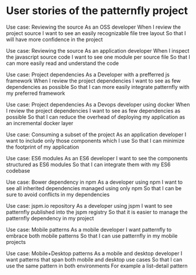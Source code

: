 # User stories of the patternfly project

Use case: Reviewing the source
  As an OSS developer
  When I review the project source
  I want to see an easily recognizable file tree layout
  So that I will have more confidence in the project

Use case: Reviewing the source
  As an application developer
  When I inspect the javascript source code
  I want to see one module per source file
  So that I can more easily read and understand the code

Use case: Project dependencies
  As a Developer with a prefferred js framework
  When I review the project dependencies
  I want to see as few dependencies as possible
  So that I can more easily integrate patternfly with my preferred framework

Use case: Project dependencies
  As a Devops developer using docker
  When I review the project dependencies
  I want to see as few dependencies as possible
  So that I can reduce the overhead of deploying my application as an incremental docker layer

Use case: Consuming a subset of the project
  As an application developer
  I want to include only those components which I use
  So that I can minimize the footprint of my application

Use case: ES6 modules
  As an ES6 developer
  I want to see the components structured as ES6 modules
  So that I can integrate them with my ES6 codebase

Use case: Bower dependency in npm
  As a developer using npm
  I want to see all inherited dependencies managed using only npm
  So that I can be sure to avoid conflicts in my dependencies

Use case: jspm.io repository
  As a developer using jspm
  I want to see patternfly published into the jspm registry
  So that it is easier to manage the patternfly dependency in my project

Use case: Mobile patterns
  As a mobile developer
  I want patternfly to embrace both mobile patterns
  So that I can use patternfly in my mobile projects

Use case: Mobile+Desktop patterns
  As a mobile and desktop developer
  I want patterns that span both mobile and desktop use cases
  So that I can use the same pattern in both environments
  For example a list-detail pattern
